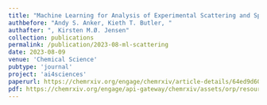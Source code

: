 ```yaml
---
title: "Machine Learning for Analysis of Experimental Scattering and Spectroscopy Data in Materials Chemistry"
authbefore: "Andy S. Anker, Kieth T. Butler, " 
authafter: ", Kirsten M.Ø. Jensen"
collection: publications
permalink: /publication/2023-08-ml-scattering
date: 2023-08-09
venue: 'Chemical Science'
pubtype: 'journal'
project: 'ai4sciences'
paperurl: https://chemrxiv.org/engage/chemrxiv/article-details/64ed9d6079853bbd78a73fb0
pdf: https://chemrxiv.org/engage/api-gateway/chemrxiv/assets/orp/resource/item/64ed9d6079853bbd78a73fb0/original/machine-learning-for-analysis-of-experimental-scattering-and-spectroscopy-data-in-materials-chemistry.pdf
---
```

